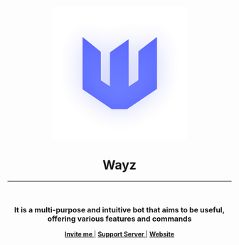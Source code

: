 <p align="center">
  <a href="https://wayz-bot.vercel.app">
    <img width="300" src="https://github.com/Wayz-Bot/Wayz-Bot/blob/main/src/img/wayz.png">
  </a>
</p>
<div align="center">
  <h1>Wayz</h1>
</div>

---

<br/>
<div align="center"> 
<h3>
  It is a multi-purpose and intuitive bot that aims to be useful, offering various features and commands
</h3>
</div>
<div align = "center">

**[ Invite me ](https://discord.com/oauth2/authorize?client_id=866604832957136918&permissions=8&scope=applications.commands%20bot)** | **[ Support Server ](https://discord.gg/HMUfMXDQsV)** | **[ Website ](https://wayz-bot.vercel.app/)**
</div>
